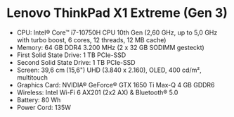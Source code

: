 # Lenovo ThinkPad X1 Extreme (Gen 3)

- CPU: Intel® Core™ i7-10750H CPU 10th Gen (2,60 GHz, up to 5,0 GHz with turbo boost, 6 cores, 12 threads, 12 MB cache)
- Memory:  64 GB DDR4 3.200 MHz (2 x 32 GB SODIMM gesteckt)
- First Solid State Drive:  1 TB PCIe-SSD
- Second Solid State Drive: 1 TB PCIe-SSD
- Screen: 39,6 cm (15,6") UHD (3.840 x 2.160), OLED, 400 cd/m², multitouch
- Graphics Card:  NVIDIA® GeForce® GTX 1650 Ti Max-Q 4 GB GDDR6
- Wireless: Intel Wi-Fi 6 AX201 (2x2 AX) & Bluetooth® 5.0
- Battery: 80 Wh
- Power Cord: 135W